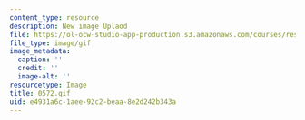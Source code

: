 ```yaml
---
content_type: resource
description: New image Uplaod
file: https://ol-ocw-studio-app-production.s3.amazonaws.com/courses/res-21g-01-kana-spring-2010/e4931a6c1aee92c2beaa8e2d242b343a_0572.gif
file_type: image/gif
image_metadata:
  caption: ''
  credit: ''
  image-alt: ''
resourcetype: Image
title: 0572.gif
uid: e4931a6c-1aee-92c2-beaa-8e2d242b343a
---
```

